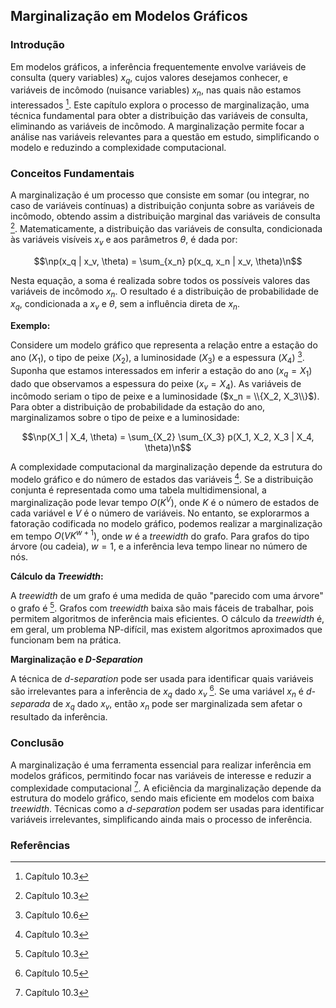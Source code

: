 ## Marginalização em Modelos Gráficos

### Introdução
Em modelos gráficos, a inferência frequentemente envolve variáveis de consulta (query variables) $x_q$, cujos valores desejamos conhecer, e variáveis de incômodo (nuisance variables) $x_n$, nas quais não estamos interessados [^320]. Este capítulo explora o processo de marginalização, uma técnica fundamental para obter a distribuição das variáveis de consulta, eliminando as variáveis de incômodo. A marginalização permite focar a análise nas variáveis relevantes para a questão em estudo, simplificando o modelo e reduzindo a complexidade computacional.

### Conceitos Fundamentais
A marginalização é um processo que consiste em somar (ou integrar, no caso de variáveis contínuas) a distribuição conjunta sobre as variáveis de incômodo, obtendo assim a distribuição marginal das variáveis de consulta [^320]. Matematicamente, a distribuição das variáveis de consulta, condicionada às variáveis visíveis $x_v$ e aos parâmetros $\theta$, é dada por:

$$\np(x_q | x_v, \theta) = \sum_{x_n} p(x_q, x_n | x_v, \theta)\n$$

Nesta equação, a soma é realizada sobre todos os possíveis valores das variáveis de incômodo $x_n$.  O resultado é a distribuição de probabilidade de $x_q$, condicionada a $x_v$ e $\theta$, sem a influência direta de $x_n$.

**Exemplo:**

Considere um modelo gráfico que representa a relação entre a estação do ano ($X_1$), o tipo de peixe ($X_2$), a luminosidade ($X_3$) e a espessura ($X_4$) [^333]. Suponha que estamos interessados em inferir a estação do ano ($x_q = X_1$) dado que observamos a espessura do peixe ($x_v = X_4$). As variáveis de incômodo seriam o tipo de peixe e a luminosidade ($x_n = \\{X_2, X_3\\}$). Para obter a distribuição de probabilidade da estação do ano, marginalizamos sobre o tipo de peixe e a luminosidade:

$$\np(X_1 | X_4, \theta) = \sum_{X_2} \sum_{X_3} p(X_1, X_2, X_3 | X_4, \theta)\n$$

A complexidade computacional da marginalização depende da estrutura do modelo gráfico e do número de estados das variáveis [^320]. Se a distribuição conjunta é representada como uma tabela multidimensional, a marginalização pode levar tempo $O(K^V)$, onde $K$ é o número de estados de cada variável e $V$ é o número de variáveis. No entanto, se explorarmos a fatoração codificada no modelo gráfico, podemos realizar a marginalização em tempo $O(VK^{w+1})$, onde $w$ é a *treewidth* do grafo. Para grafos do tipo árvore (ou cadeia), $w = 1$, e a inferência leva tempo linear no número de nós.

**Cálculo da *Treewidth*:**

A *treewidth* de um grafo é uma medida de quão "parecido com uma árvore" o grafo é [^320]. Grafos com *treewidth* baixa são mais fáceis de trabalhar, pois permitem algoritmos de inferência mais eficientes. O cálculo da *treewidth* é, em geral, um problema NP-difícil, mas existem algoritmos aproximados que funcionam bem na prática.

**Marginalização e *D-Separation***

A técnica de *d-separation* pode ser usada para identificar quais variáveis são irrelevantes para a inferência de $x_q$ dado $x_v$ [^324]. Se uma variável $x_n$ é *d-separada* de $x_q$ dado $x_v$, então $x_n$ pode ser marginalizada sem afetar o resultado da inferência.

### Conclusão
A marginalização é uma ferramenta essencial para realizar inferência em modelos gráficos, permitindo focar nas variáveis de interesse e reduzir a complexidade computacional [^320]. A eficiência da marginalização depende da estrutura do modelo gráfico, sendo mais eficiente em modelos com baixa *treewidth*. Técnicas como a *d-separation* podem ser usadas para identificar variáveis irrelevantes, simplificando ainda mais o processo de inferência.

### Referências
[^320]: Capítulo 10.3
[^324]: Capítulo 10.5
[^333]: Capítulo 10.6

<!-- END -->